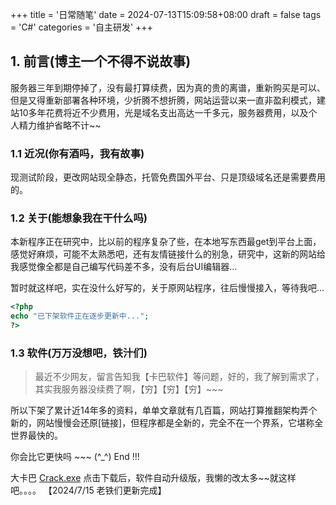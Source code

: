 +++
title = '日常随笔'
date = 2024-07-13T15:09:58+08:00
draft = false
tags = 'C#'
categories = '自主研发'
+++



## 1. 前言(博主一个不得不说故事)
服务器三年到期停掉了，没有最打算续费，因为真的贵的离谱，重新购买是可以、但是又得重新部署各种环境，少折腾不想折腾，网站运营以来一直非盈利模式，建站10多年花费将近不少费用，光是域名支出高达一千多元，服务器费用，以及个人精力维护省略不计~~

### 1.1 近况(你有酒吗，我有故事)
现测试阶段，更改网站现全静态，托管免费国外平台、只是顶级域名还是需要费用的。

### 1.2 关于(能想象我在干什么吗)
本新程序正在研究中，比以前的程序复杂了些，在本地写东西最get到平台上面，感觉好麻烦，可能不太熟悉吧，还有友情链接什么的别急，研究中，这新的网站给我感觉像全都是自己编写代码差不多，没有后台UI编辑器...


暂时就这样吧，实在没什么好写的，关于原网站程序，往后慢慢接入，等待我吧...

``` php {linenos=inline}
<?php
echo "已下架软件正在逐步更新中...";
?>
```
###  1.3 软件(万万没想吧，铁汁们)
>最近不少网友，留言告知我【卡巴软件】等问题，好的，我了解到需求了，其实我服务器没续费了啊，【穷】【穷】【穷】~~~

所以下架了累计近14年多的资料，单单文章就有几百篇，网站打算推翻架构弄个新的，网站慢慢会还原[链接]，但程序都是全新的，完全不在一个界系，它堪称全世界最快的。

你会比它更快吗 ~~~  (^_^)  End !!!

大卡巴 [Crack.exe](https://cos.hkfx.net/attachment/1665302309_90148166.zip "本软件作者望别白嫖，毕竟开发辛苦，贊赏一支水解渴，可以吗？") 点击下载后，软件自动升级版，我懒的改太多~~就这样吧。。。。 【2024/7/15 老铁们更新完成】

